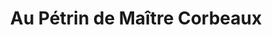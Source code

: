 ---
title: "Au Pétrin de Maître Corbeaux"
url: /thury-harcourt-le-hom/au-petrin-de-maitre-corbeaux/
shop: Bäckerei
---